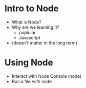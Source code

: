 # Intro to Node

* What is Node?
* Why are we learning it?
    * poplular
    * Javascript
* (doesn't matter in the long term)

# Using Node
* Interact with Node Console (node)
* Run a file with node 
